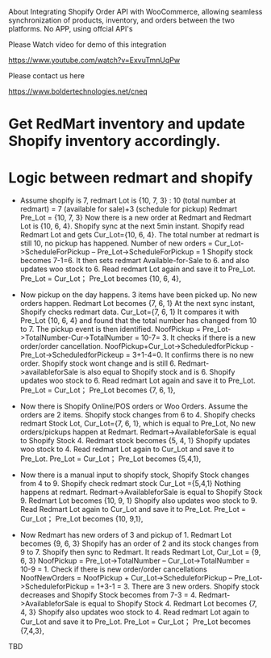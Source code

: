 About
Integrating Shopify Order API with WooCommerce, allowing seamless synchronization of products, inventory, and orders between the two platforms.
No APP, using offcial API's

Please Watch video for demo of this integration

https://www.youtube.com/watch?v=ExvuTmnUqPw

Please contact us here

https://www.boldertechnologies.net/cneq

# Get RedMart inventory and update Shopify inventory accordingly.

# Logic between redmart and shopify 

- Assume shopify is 7, redmart Lot is {10, 7, 3} :  10 (total number at redmart) = 7 (available for sale)+3 (schedule for pickup)
Redmart Pre_Lot = {10, 7, 3}
Now there is a new order at Redmart and Redmart Lot is {10, 6, 4}. 
Shopify sync at the next 5min instant. 
Shopify read Redmart Lot and gets Cur_Lot={10, 6, 4}.
The total number at redmart is still 10, no pickup has happened. 
Number of new orders = Cur_Lot->ScheduleForPickup – Pre_Lot->ScheduleForPickup = 1
Shopify stock becomes 7-1=6. It then sets redmart Available-for-Sale to 6. and also updates woo stock to 6.
Read redmart Lot again and save it to Pre_Lot.
Pre_Lot = Cur_Lot； Pre_Lot becomes {10, 6, 4}, 

- Now pickup on the day happens. 3 items have been picked up. No new orders happen.
Redmart Lot becomes {7, 6, 1} 
At the next sync instant, Shopify checks redmart data. Cur_Lot={7, 6, 1}
It compares it with Pre_Lot {10, 6, 4} and found that the total number has changed from 10 to 7. The pickup event is then identified. NoofPickup = Pre_Lot->TotalNumber-Cur->TotalNumber = 10-7= 3.
It checks if there is a new order/order cancellation. 
NoofPickup+Cur_Lot->ScheduledforPickup -Pre_Lot->ScheduledforPickeup = 3+1-4=0.
It confirms there is no new order. Shopify stock wont change and is still 6. Redmart->availableforSale is also equal to Shopify stock and is 6.
Shopify updates woo stock to 6.
Read redmart Lot again and save it to Pre_Lot.
Pre_Lot = Cur_Lot； Pre_Lot becomes {7, 6, 1}, 
 
- Now there is Shopify Online/POS orders or Woo Orders. Assume the orders are 2 items.
Shopify stock changes from 6 to 4. 
Shopify checks redmart Stock Lot, Cur_Lot={7, 6, 1}, which is equal to Pre_Lot, No new orders/pickups  happen at Redmart.
Redmart->AvailableforSale is equal to Shopify Stock 4. Redmart stock becomes {5, 4, 1}
Shopify updates woo stock to 4.
Read redmart Lot again to Cur_Lot and save it to Pre_Lot.
Pre_Lot = Cur_Lot； Pre_Lot becomes {5,4,1}, 


- Now there is a manual input to shopify stock, Shopify Stock changes from 4 to 9.
Shopify check redmart stock Cur_Lot ={5,4,1}
Nothing happens at redmart. 
Redmart->AvailableforSale is equal to Shopify Stock 9. Redmart Lot becomes {10, 9, 1}
Shopify also updates woo stock to 9.
Read Redmart Lot again to Cur_Lot and save it to Pre_Lot.
Pre_Lot = Cur_Lot； Pre_Lot becomes {10, 9,1}, 

- Now Redmart has new orders of 3 and pickup of 1.
Redmart Lot becomes {9, 6, 3}
Shopify has an order of 2 and its stock changes from 9 to 7.
Shopify then sync to Redmart. It reads Redmart Lot, Cur_Lot = {9, 6, 3}
NoofPickup = Pre_Lot->TotalNumber – Cur_Lot->TotalNumber = 10-9 = 1.
Check if there is new order/order cancellations
NoofNewOrders = NoofPickup + Cur_Lot->ScheduleforPickup – Pre_Lot->ScheduleforPickup = 1+3-1 = 3.
There are 3 new orders. Shopify stock decreases and Shopify Stock becomes from 7-3 = 4.
Redmart->AvailableforSale is equal to Shopify Stock 4. Redmart Lot becomes {7, 4, 3}
Shopify also updates woo stock to 4.
Read redmart Lot again to Cur_Lot and save it to Pre_Lot.
Pre_Lot = Cur_Lot； Pre_Lot becomes {7,4,3}, 


TBD

